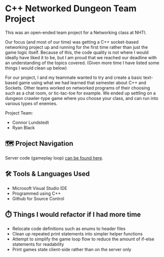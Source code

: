 # C++ Networked Dungeon Team Project

This was an open-ended team project for a Networking class at NHTI. 

Our focus (and most of our time) was getting a C++ socket-based networking project up and running for the first time rather than just the game logic itself. Because of this, the code quality is not where I would ideally have liked it to be, but I am proud that we reached our deadline with an understanding of the topics covered. (Given more time I have listed some things I would clean up below)

For our project, I and my teammate wanted to try and create a basic text-based game using what we had learned that semester about C++ and Sockets. Other teams worked on networked programs of their choosing such as a chat room, or tic-tac-toe for example. We ended up settling on a dungeon crawler-type game where you choose your class, and can run into various types of enemies.

Project Team:
- Connor Lundstedt
- Ryan Black

## 	:world_map: Project Navigation

Server code (gameplay loop) [can be found here](https://github.com/clundstedt225/CppNetworkedDungeon/blob/main/Lundstedt_Black_Sockets/UDP/serverOutline/Source.cpp).

## 	:hammer_and_wrench: Tools & Languages Used
- Microsoft Visual Studio IDE
- Programmed using C++
- Github for Source Control

##	:stopwatch: Things I would refactor if I had more time 
- Relocate code definitions such as enums to header files
- Clean up repeated print statements into simpler helper functions
- Attempt to simplify the game loop flow to reduce the amount of if-else statements for readability
- Print games state client-side rather than on the server only
